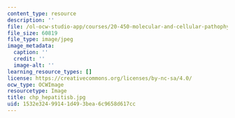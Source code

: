 ```yaml
---
content_type: resource
description: ''
file: /ol-ocw-studio-app/courses/20-450-molecular-and-cellular-pathophysiology-be-450-spring-2005/1532e32499141d493bea6c9658d617cc_chp_hepatitisb.jpg
file_size: 60819
file_type: image/jpeg
image_metadata:
  caption: ''
  credit: ''
  image-alt: ''
learning_resource_types: []
license: https://creativecommons.org/licenses/by-nc-sa/4.0/
ocw_type: OCWImage
resourcetype: Image
title: chp_hepatitisb.jpg
uid: 1532e324-9914-1d49-3bea-6c9658d617cc
---
```

